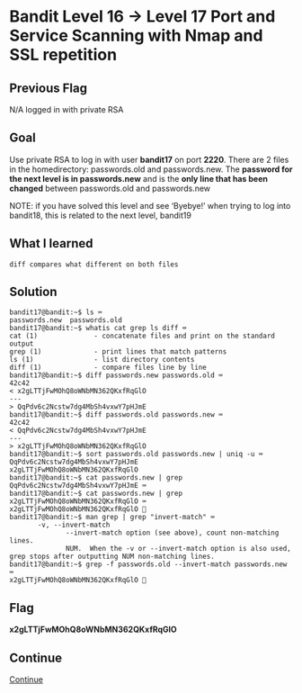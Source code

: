 # Bandit Level 16 → Level 17 Port and Service Scanning with Nmap and SSL repetition

## Previous Flag
N/A logged in with private RSA

## Goal
Use private RSA to log in with user <b>bandit17</b> on port <b>2220</b>.  There are 2 files in the homedirectory: passwords.old and passwords.new. The <b>password for the next level is in passwords.new</b> and is the <b>only line that has been changed</b> between passwords.old and passwords.new

NOTE: if you have solved this level and see ‘Byebye!’ when trying to log into bandit18, this is related to the next level, bandit19

## What I learned
```
diff compares what different on both files
```

## Solution
```
bandit17@bandit:~$ ls ⌨️
passwords.new  passwords.old
bandit17@bandit:~$ whatis cat grep ls diff ⌨️
cat (1)              - concatenate files and print on the standard output
grep (1)             - print lines that match patterns
ls (1)               - list directory contents
diff (1)             - compare files line by line
bandit17@bandit:~$ diff passwords.new passwords.old ⌨️
42c42
< x2gLTTjFwMOhQ8oWNbMN362QKxfRqGlO
---
> QqPdv6c2Ncstw7dg4MbSh4vxwY7pHJmE
bandit17@bandit:~$ diff passwords.old passwords.new ⌨️
42c42
< QqPdv6c2Ncstw7dg4MbSh4vxwY7pHJmE
---
> x2gLTTjFwMOhQ8oWNbMN362QKxfRqGlO
bandit17@bandit:~$ sort passwords.old passwords.new | uniq -u ⌨️
QqPdv6c2Ncstw7dg4MbSh4vxwY7pHJmE
x2gLTTjFwMOhQ8oWNbMN362QKxfRqGlO
bandit17@bandit:~$ cat passwords.new | grep QqPdv6c2Ncstw7dg4MbSh4vxwY7pHJmE ⌨️
bandit17@bandit:~$ cat passwords.new | grep x2gLTTjFwMOhQ8oWNbMN362QKxfRqGlO ⌨️
x2gLTTjFwMOhQ8oWNbMN362QKxfRqGlO 🔐
bandit17@bandit:~$ man grep | grep "invert-match" ⌨️
       -v, --invert-match
              --invert-match option (see above), count non-matching lines.
              NUM.  When the -v or --invert-match option is also used, grep stops after outputting NUM non-matching lines.
bandit17@bandit:~$ grep -f passwords.old --invert-match passwords.new ⌨️
x2gLTTjFwMOhQ8oWNbMN362QKxfRqGlO 🔐
```

## Flag
<b>x2gLTTjFwMOhQ8oWNbMN362QKxfRqGlO</b>

## Continue
[Continue](/overthewire/Bandit1718.md)